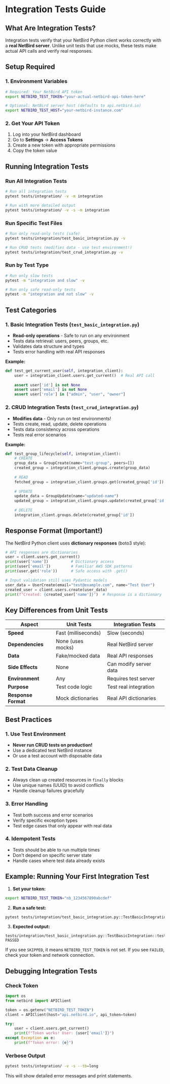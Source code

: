 # Integration Tests Guide

## What Are Integration Tests?

Integration tests verify that your NetBird Python client works correctly with a **real NetBird server**. Unlike unit tests that use mocks, these tests make actual API calls and verify real responses.

## Setup Required

### 1. Environment Variables
```bash
# Required: Your NetBird API token
export NETBIRD_TEST_TOKEN="your-actual-netbird-api-token-here"

# Optional: NetBird server host (defaults to api.netbird.io)
export NETBIRD_TEST_HOST="your-netbird-instance.com"
```

### 2. Get Your API Token
1. Log into your NetBird dashboard
2. Go to **Settings** → **Access Tokens**
3. Create a new token with appropriate permissions
4. Copy the token value

## Running Integration Tests

### Run All Integration Tests
```bash
# Run all integration tests
pytest tests/integration/ -v -m integration

# Run with more detailed output
pytest tests/integration/ -v -s -m integration
```

### Run Specific Test Files
```bash
# Run only read-only tests (safe)
pytest tests/integration/test_basic_integration.py -v

# Run CRUD tests (modifies data - use test environment!)
pytest tests/integration/test_crud_integration.py -v
```

### Run by Test Type
```bash
# Run only slow tests
pytest -m "integration and slow" -v

# Run only safe read-only tests
pytest -m "integration and not slow" -v
```

## Test Categories

### 1. Basic Integration Tests (`test_basic_integration.py`)
- **Read-only operations** - Safe to run on any environment
- Tests data retrieval: users, peers, groups, etc.
- Validates data structure and types
- Tests error handling with real API responses

**Example:**
```python
def test_get_current_user(self, integration_client):
    user = integration_client.users.get_current()  # Real API call
    
    assert user['id'] is not None
    assert user['email'] is not None
    assert user['role'] in ["admin", "user", "owner"]
```

### 2. CRUD Integration Tests (`test_crud_integration.py`) 
- **Modifies data** - Only run on test environments!
- Tests create, read, update, delete operations
- Tests data consistency across operations
- Tests real error scenarios

**Example:**
```python
def test_group_lifecycle(self, integration_client):
    # CREATE
    group_data = GroupCreate(name="test-group", peers=[])
    created_group = integration_client.groups.create(group_data)
    
    # READ
    fetched_group = integration_client.groups.get(created_group['id'])
    
    # UPDATE
    update_data = GroupUpdate(name="updated-name")
    updated_group = integration_client.groups.update(created_group['id'], update_data)
    
    # DELETE
    integration_client.groups.delete(created_group['id'])
```

## Response Format (Important!)

The NetBird Python client uses **dictionary responses** (boto3 style):

```python
# API responses are dictionaries
user = client.users.get_current()
print(user['name'])          # Dictionary access
print(user['email'])         # Familiar AWS SDK patterns
print(user.get('role'))      # Safe access with .get()

# Input validation still uses Pydantic models
user_data = UserCreate(email="test@example.com", name="Test User")
created_user = client.users.create(user_data)
print(f"Created: {created_user['name']}")  # Response is a dictionary
```

## Key Differences from Unit Tests

| Aspect | Unit Tests | Integration Tests |
|--------|------------|-------------------|
| **Speed** | Fast (milliseconds) | Slow (seconds) |
| **Dependencies** | None (uses mocks) | Real NetBird server |
| **Data** | Fake/mocked data | Real API responses |
| **Side Effects** | None | Can modify server data |
| **Environment** | Any | Requires test server |
| **Purpose** | Test code logic | Test real integration |
| **Response Format** | Mock dictionaries | Real API dictionaries |

## Best Practices

### 1. Use Test Environment
- **Never run CRUD tests on production!**
- Use a dedicated test NetBird instance
- Or use a test account with disposable data

### 2. Test Data Cleanup
- Always clean up created resources in `finally` blocks
- Use unique names (UUID) to avoid conflicts
- Handle cleanup failures gracefully

### 3. Error Handling
- Test both success and error scenarios
- Verify specific exception types
- Test edge cases that only appear with real data

### 4. Idempotent Tests
- Tests should be able to run multiple times
- Don't depend on specific server state
- Handle cases where test data already exists

## Example: Running Your First Integration Test

1. **Set your token:**
```bash
export NETBIRD_TEST_TOKEN="nb_1234567890abcdef"
```

2. **Run a safe test:**
```bash
pytest tests/integration/test_basic_integration.py::TestBasicIntegration::test_get_current_user -v
```

3. **Expected output:**
```
tests/integration/test_basic_integration.py::TestBasicIntegration::test_get_current_user PASSED
```

If you see `SKIPPED`, it means `NETBIRD_TEST_TOKEN` is not set.
If you see `FAILED`, check your token and network connection.

## Debugging Integration Tests

### Check Token
```python
import os
from netbird import APIClient

token = os.getenv("NETBIRD_TEST_TOKEN")
client = APIClient(host="api.netbird.io", api_token=token)

try:
    user = client.users.get_current()
    print(f"Token works! User: {user['email']}")
except Exception as e:
    print(f"Token error: {e}")
```

### Verbose Output
```bash
pytest tests/integration/ -v -s --tb=long
```

This will show detailed error messages and print statements.